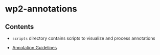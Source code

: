 # wp2-annotations


## Contents
- `scripts` directory contains scripts to visualize and process annotations

- [Annotation Guidelines](annotation-guidelines/annotation-guidelined.md)

